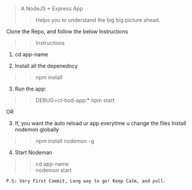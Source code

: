 > A NodeJS + Express App
>> Helps you to understand the big big picture ahead.

Clone the Repo, and follow the below Instructions

>> Instructions
1. cd app-name

2. Install all the depenedncy 
>> npm install

3. Run the app:
>> DEBUG=ct-bod-app:* npm start

OR

3. If, you want the auto reload ur app everytime u change the files
Install nodemon globally
>> npm install nodemon -g

4. Start Nodeman
 >> cd app-name </br>
 >> nodemon start
 
 ```
 P.S: Very First Commit, Long way to go! Keep Calm, and pull.
 ```
